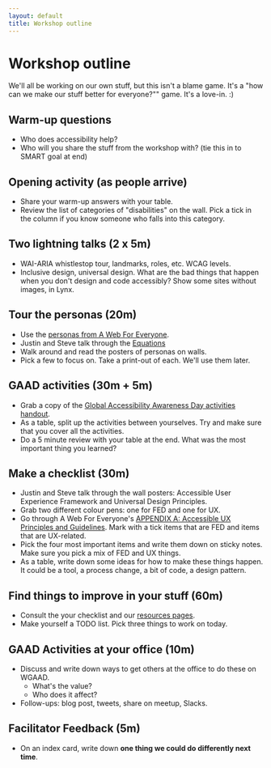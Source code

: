 ```yaml
---
layout: default
title: Workshop outline
---
```


# Workshop outline

We'll all be working on our own stuff, but this isn't a blame game. It's a "how can we make our stuff better for everyone?"" game. It's a love-in. :)

## Warm-up questions

* Who does accessibility help?
* Who will you share the stuff from the workshop with? (tie this in to SMART goal at end)

## Opening activity (as people arrive)

* Share your warm-up answers with your table.
* Review the list of categories of "disabilities" on the wall. Pick a tick in the column if you know someone who falls into this category.

## Two lightning talks (2 x 5m)

* WAI-ARIA whistlestop tour, landmarks, roles, etc. WCAG levels.
* Inclusive design, universal design. What are the bad things that happen when you don't design and code accessibly? Show some sites without images, in Lynx.

## Tour the personas (20m)

* Use the [personas from A Web For Everyone](http://rosenfeldmedia.com/a-web-for-everyone/personas-for-accessible-ux/).
* Justin and Steve talk through the [Equations](print-for-wall/equations.pdf)
* Walk around and read the posters of personas on walls.
* Pick a few to focus on. Take a print-out of each. We'll use them later.

## GAAD activities (30m + 5m)

* Grab a copy of the [Global Accessibility Awareness Day activities handout](activities.md).
* As a table, split up the activities between yourselves. Try and make sure that you cover all the activities.
* Do a 5 minute review with your table at the end. What was the most important thing you learned?

## Make a checklist (30m)

* Justin and Steve talk through the wall posters: Accessible User Experience Framework and Universal Design Principles.
* Grab two different colour pens: one for FED and one for UX.
* Go through A Web For Everyone's [APPENDIX A: Accessible UX Principles and Guidelines](handout/AWFE-AppendixA1.pdf).  Mark with a tick items that are FED and items that are UX-related.
* Pick the four most important items and write them down on sticky notes. Make sure you pick a mix of FED and UX things.
* As a table, write down some ideas for how to make these things happen. It could be a tool, a process change, a bit of code, a design pattern.

## Find things to improve in your stuff (60m)

* Consult the your checklist and our [resources pages](resources.md).
* Make yourself a TODO list. Pick three things to work on today.

## GAAD Activities at your office (10m)

* Discuss and write down ways to get others at the office to do these on WGAAD.
  * What's the value?
  * Who does it affect?
* Follow-ups: blog post, tweets, share on meetup, Slacks.

## Facilitator Feedback (5m)

* On an index card, write down **one thing we could do differently next time**.
